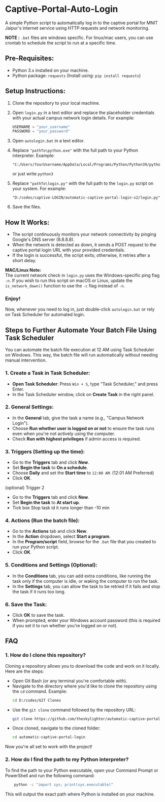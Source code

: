 # Captive-Portal-Auto-Login

A simple Python script to automatically log in to the captive portal for MNIT Jaipur's internet service using HTTP requests and network monitoring.

**NOTE :** `.bat` files are windows specific. For linux/mac users, you can use crontab to schedule the script to run at a specific time.

## Pre-Requisites:
- Python 3.x installed on your machine.
- Python package: `requests` (Install using: `pip install requests`)

## Setup Instructions:

1. Clone the repository to your local machine.
2. Open `login.py` in a text editor and replace the placeholder credentials with your actual campus network login details. For example:
    ```python
    USERNAME = "your_username"
    PASSWORD = "your_password"
    ```
3. Open `autologin.bat` in a text editor.
4. Replace `"pathTo\python.exe"` with the full path to your Python interpreter. Example:
    ```
    "C:/Users/YourUsername/AppData/Local/Programs/Python/Python39/python.exe"
    ```
    or just write
    ```python3```

5. Replace `"pathTo\login.py"` with the full path to the `login.py` script on your system. For example:
    ```
    "D:/codes/captive-LOGIN/automatic-captive-portal-login-v2/login.py"
    ```
6. Save the files.

## How It Works:

- The script continuously monitors your network connectivity by pinging Google's DNS server (8.8.8.8).
- When the network is detected as down, it sends a POST request to the captive portal login URL with your provided credentials.
- If the login is successful, the script exits; otherwise, it retries after a short delay.
  
**MAC/Linux Note:**  
The current network check in `login.py` uses the Windows-specific ping flag `-n`. If you wish to run this script on macOS or Linux, update the `is_network_down()` function to use the `-c` flag instead of `-n`.

### Enjoy!
Now, whenever you need to log in, just double-click `autologin.bat` or rely on Task Scheduler for automated login.

## Steps to Further Automate Your Batch File Using Task Scheduler

You can automate the batch file execution at 12 AM using Task Scheduler on Windows. This way, the batch file will run automatically without needing manual intervention.

### 1. Create a Task in Task Scheduler:

- **Open Task Scheduler**: Press `Win + S`, type "Task Scheduler," and press Enter.
- In the Task Scheduler window, click on **Create Task** in the right panel.

### 2. General Settings:

- In the **General** tab, give the task a name (e.g., "Campus Network Login").
- Choose **Run whether user is logged on or not** to ensure the task runs even when you're not actively using the computer.
- Check **Run with highest privileges** if admin access is required.

### 3. Triggers (Setting up the time):

- Go to the **Triggers** tab and click **New**.
- Set **Begin the task** to **On a schedule**.
- Choose **Daily** and set the **Start time** to `12:00 AM`. (12:01 AM Preferred)
- Click **OK**.

(optional) Trigger 2
- Go to the **Triggers** tab and click **New**.
- Set **Begin the task** to **At start up**.
- Tick box Stop task id it runs longer than -10 min 

### 4. Actions (Run the batch file):

- Go to the **Actions** tab and click **New**.
- In the **Action** dropdown, select **Start a program**.
- In the **Program/script** field, browse for the `.bat` file that you created to run your Python script.
- Click **OK**.

### 5. Conditions and Settings (Optional):

- In the **Conditions** tab, you can add extra conditions, like running the task only if the computer is idle, or waking the computer to run the task.
- In the **Settings** tab, you can allow the task to be retried if it fails and stop the task if it runs too long.

### 6. Save the Task:

- Click **OK** to save the task.
- When prompted, enter your Windows account password (this is required if you set it to run whether you're logged on or not).

## FAQ

### 1. How do I clone this repository?
Cloning a repository allows you to download the code and work on it locally. Here are the steps:

- Open Git Bash (or any terminal you're comfortable with).
- Navigate to the directory where you'd like to clone the repository using the `cd` command. Example:
    ```bash
    cd D:/codes/GIT Clones
    ```
- Use the `git clone` command followed by the repository URL:
    ```bash
    git clone https://github.com/theskylighter/automatic-captive-portal-login.git
    ```
- Once cloned, navigate to the cloned folder:
    ```bash
    cd automatic-captive-portal-login
    ```
Now you're all set to work with the project!

### 2. How do I find the path to my Python interpreter?
To find the path to your Python executable, open your Command Prompt or PowerShell and run the following command:

```bash
    python -c "import sys; print(sys.executable)" 
```

This will output the exact path where Python is installed on your machine.


